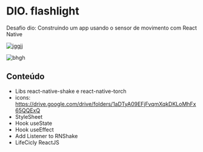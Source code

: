 # DIO. flashlight

Desafio dio: Construindo um app usando o sensor de movimento com React Native

![jggjj](https://user-images.githubusercontent.com/105087723/176801008-7f088d67-da3a-49b1-a981-10e5d27cd331.PNG)

![bhgh](https://user-images.githubusercontent.com/105087723/176801020-fd45783d-da83-4d02-b172-b206247074d3.PNG)


## Conteúdo

- Libs react-native-shake e react-native-torch
- icons: https://drive.google.com/drive/folders/1aDTyA09EFjFvqmXqkDKLoMhFx65QQExQ
- StyleSheet
- Hook useState
- Hook useEffect
- Add Listener to RNShake
- LifeCicly ReactJS
